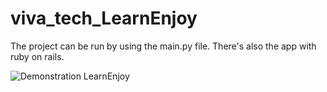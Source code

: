 # viva_tech_LearnEnjoy

The project can be run by using the main.py file. There's also the app with ruby on rails.

![Demonstration LearnEnjoy](https://github.com/silgon/viva_tech_LearnEnjoy/blob/master/static/demo.gif?raw=true)

